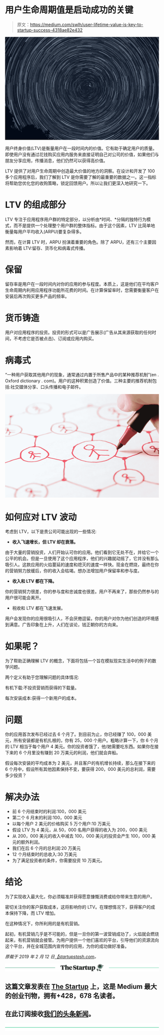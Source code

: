 # 用户生命周期值是启动成功的关键

> 原文：<https://medium.com/swlh/user-lifetime-value-is-key-to-startup-success-4318ae82e432>

![](img/b1f272defbe82dd4d4247c6e8cf6493c.png)

用户终身价值(LTV)是衡量用户在一段时间内的价值。它有助于确定用户的质量。即使用户没有通过花钱购买应用内服务来直接证明自己对公司的价值，如果他们与朋友分享应用，传播消息，他们仍然可以获得高价值。

LTV 提供了对用户生命周期中创造最大价值的地方的洞察。在设计和开发了 100 多个应用程序后，我们了解到 LTV 是你需要了解的最重要的数据之一。这一指标将帮助您优化您的收购策略，锁定回馈用户。所以让我们更深入地研究一下。

# LTV 的组成部分

LTV 专注于应用程序用户群的特定部分，以分析由*时间、*分隔的独特行为模式，而不是提供一个处理整个用户群的整体指标。由于这个因素，LTV 比简单地衡量每用户平均收入(ARPU)要复杂得多。

然而，在计算 LTV 时，ARPU 扮演着重要的角色。除了 ARPU，还有三个主要因素影响着 LTV:留存、货币化和病毒式传播。

# 保留

留存率是用户在一段时间内对你的应用的参与程度。本质上，这是他们在平均客户生命周期内利用应用程序功能所花费的时间。在计算保留率时，您需要衡量客户在安装后再次购买更多产品的频率。

# 货币铸造

用户对应用程序的投资。投资的形式可以是广告展示(广告从其来源获取的任何时间，不考虑它是否被点击)、订阅或应用内购买。

# 病毒式

“一种用户获取其他用户的现象，通常通过内置于所售产品中的某种推荐机制”(en . Oxford dictionary . com)。用户的这种积累创造了价值。三种主要的推荐机制包括:社交媒体分享、口头传播和电子邮件。

![](img/71def4c3fcb701be7d31e2ba8c3ee23b.png)

# 如何应对 LTV 波动

考虑到 LTV，以下是贵公司可能出现的一些情况:

*   **收入飞速增长，但 LTV 却在衰落。**

由于大量的营销投资，人们开始认可你的应用。他们看到它无处不在，并给它一个公平的机会。但是一旦使用了这个应用程序，他们的兴趣就动摇了，它并没有那么吸引人。这款应用的火焰蔓延的速度和熄灭的速度一样快。现金在燃烧，最终在你的营销努力放缓后，你的收入会枯竭。想办法增加用户保留率和参与度。

*   **收入和 LTV 都在下降。**

你的营销努力很差，你的参与度和忠诚度也很差。用户不再来了，那些仍然参与的用户很可能会离开。

*   税收和 LTV 都在飞速发展。

用户会发现你的应用很吸引人，不会厌倦逗留。你的用户对你为他们创造的环境感到满意。广告印象在上升，人们在谈论，钱正朝你的方向来。

# 如果呢？

为了帮助正确理解 LTV 的概念，下面将包括一个旨在模拟现实生活中的例子的数学问题。

两个定义有助于您理解问题的具体情况:

有机下载:不投资营销而获得的下载量。

每次安装成本:获得一个新用户的成本。

# 问题

你的应用首次发布已经过去 6 个月了。到目前为止，你已经赚了 100，000 美元，所有安装都是有机扎根的，你有 25，000 个用户。粗略计算一下，你 6 个月的 LTV 相当于每个用户 4 美元。你的投资者饿了，他/她需要吃东西。如果你在接下来的 6 个月里没有赚到 20 万美元的利润，他们就会弃船。

假设每次安装的平均成本为 2 美元，并且客户的有机增长持续，那么在接下来的 6 个月中，假设所有其他因素保持不变，要获得 200，000 美元的总利润，需要多少投资？

# 解决办法

*   前 6 个月结束时的利润:100，000 美元
*   第二个 6 月末的利润:100，000 美元
*   以每个用户 2 美元的价格购买 5 万个用户:10 万美元
*   假设 LTV 为 4 美元，从 50，000 名用户获得的收入为 200，000 美元
*   从 200，000 美元的收入中减去 100，000 美元的投资会产生 100，000 美元的额外利润。
*   我们在后 6 个月的总利润:20 万美元
*   12 个月结束时的总收入:30 万美元
*   为了满足投资者的条件，你需要投资 10 万美元。

# 结论

为了实现收入最大化，你必须瞄准并获得愿意慷慨消费或给你带来生意的用户。

密切关注你的客户获取成本，这将影响你的 LTV。在理想情况下，获得客户的成本保持下降，而 LTV 增加。

在这种情况下，你所利用的是有机营销。

起初，有机营销几乎是不可能的，但是一旦你的第一波营销成功了，火焰就会燃烧起来，有机营销就会接管。为用户提供一个他们喜欢的平台，引导他们的资源流向这个平台，并在全城范围内宣传你的应用，为你的成功做好准备。

*原载于 2019 年 2 月 12 日*[*【startupstash.com*](https://startupstash.com/user-ltv-life-time-value)*。*

[![](img/308a8d84fb9b2fab43d66c117fcc4bb4.png)](https://medium.com/swlh)

## 这篇文章发表在 [The Startup](https://medium.com/swlh) 上，这是 Medium 最大的创业刊物，拥有+428，678 名读者。

## 在此订阅接收[我们的头条新闻](https://growthsupply.com/the-startup-newsletter/)。

[![](img/b0164736ea17a63403e660de5dedf91a.png)](https://medium.com/swlh)